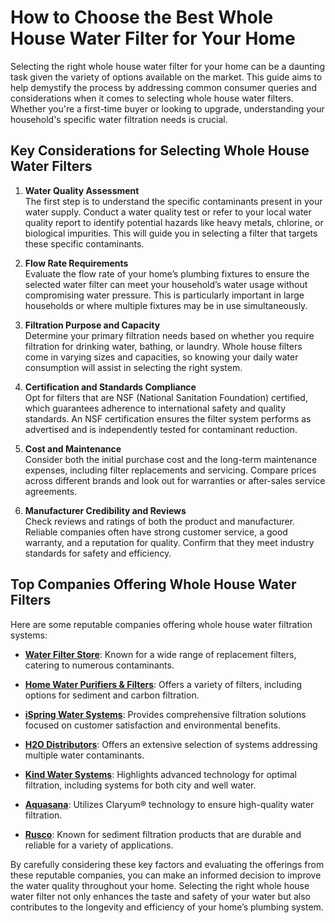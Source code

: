 # How to Choose the Best Whole House Water Filter for Your Home

Selecting the right whole house water filter for your home can be a daunting task given the variety of options available on the market. This guide aims to help demystify the process by addressing common consumer queries and considerations when it comes to selecting whole house water filters. Whether you're a first-time buyer or looking to upgrade, understanding your household's specific water filtration needs is crucial.

## Key Considerations for Selecting Whole House Water Filters

1. **Water Quality Assessment**  
   The first step is to understand the specific contaminants present in your water supply. Conduct a water quality test or refer to your local water quality report to identify potential hazards like heavy metals, chlorine, or biological impurities. This will guide you in selecting a filter that targets these specific contaminants.

2. **Flow Rate Requirements**  
   Evaluate the flow rate of your home’s plumbing fixtures to ensure the selected water filter can meet your household’s water usage without compromising water pressure. This is particularly important in large households or where multiple fixtures may be in use simultaneously.

3. **Filtration Purpose and Capacity**  
   Determine your primary filtration needs based on whether you require filtration for drinking water, bathing, or laundry. Whole house filters come in varying sizes and capacities, so knowing your daily water consumption will assist in selecting the right system.

4. **Certification and Standards Compliance**  
   Opt for filters that are NSF (National Sanitation Foundation) certified, which guarantees adherence to international safety and quality standards. An NSF certification ensures the filter system performs as advertised and is independently tested for contaminant reduction.

5. **Cost and Maintenance**  
   Consider both the initial purchase cost and the long-term maintenance expenses, including filter replacements and servicing. Compare prices across different brands and look out for warranties or after-sales service agreements.

6. **Manufacturer Credibility and Reviews**  
   Check reviews and ratings of both the product and manufacturer. Reliable companies often have strong customer service, a good warranty, and a reputation for quality. Confirm that they meet industry standards for safety and efficiency.

## Top Companies Offering Whole House Water Filters

Here are some reputable companies offering whole house water filtration systems:

- **[Water Filter Store](/dir/water_filter_store)**: Known for a wide range of replacement filters, catering to numerous contaminants.
  
- **[Home Water Purifiers & Filters](/dir/home_water_purifiers__filters)**: Offers a variety of filters, including options for sediment and carbon filtration.
  
- **[iSpring Water Systems](/dir/ispring)**: Provides comprehensive filtration solutions focused on customer satisfaction and environmental benefits.
  
- **[H2O Distributors](/dir/h2o_distributors)**: Offers an extensive selection of systems addressing multiple water contaminants.
  
- **[Kind Water Systems](/dir/kind_water_systems)**: Highlights advanced technology for optimal filtration, including systems for both city and well water.
  
- **[Aquasana](/dir/aquasana)**: Utilizes Claryum® technology to ensure high-quality water filtration.

- **[Rusco](/dir/rusco)**: Known for sediment filtration products that are durable and reliable for a variety of applications.

By carefully considering these key factors and evaluating the offerings from these reputable companies, you can make an informed decision to improve the water quality throughout your home. Selecting the right whole house water filter not only enhances the taste and safety of your water but also contributes to the longevity and efficiency of your home’s plumbing system.